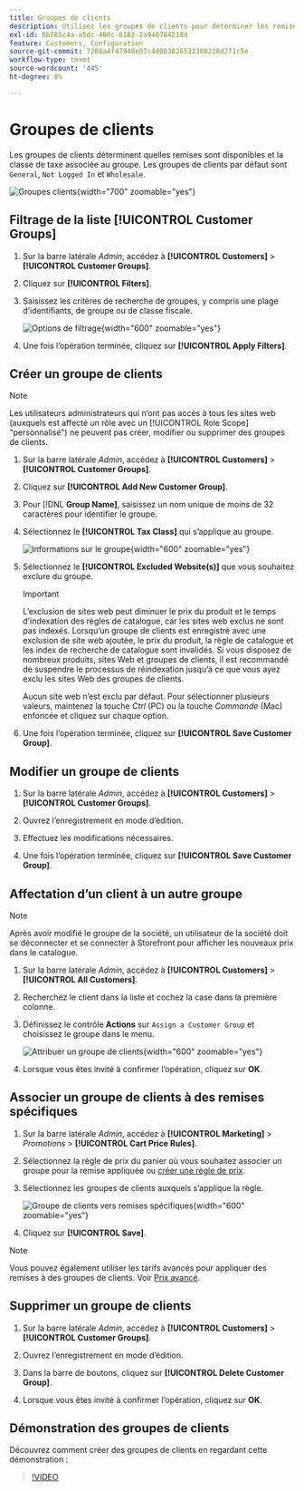 ```yaml
---
title: Groupes de clients
description: Utilisez les groupes de clients pour déterminer les remises disponibles pour les clients affectés à un groupe et la classe de taxe associée au groupe.
exl-id: 6b785c4a-a5dc-480c-8182-2a940784218d
feature: Customers, Configuration
source-git-commit: 7288a4f47940e07c4d083826532308228d271c5e
workflow-type: tm+mt
source-wordcount: '445'
ht-degree: 0%

---
```


# Groupes de clients

Les groupes de clients déterminent quelles remises sont disponibles et la classe de taxe associée au groupe. Les groupes de clients par défaut sont `General`, `Not Logged In` et `Wholesale`.

![Groupes clients](assets/customer-groups.png){width="700" zoomable="yes"}

## Filtrage de la liste [!UICONTROL Customer Groups]

1. Sur la barre latérale _Admin_, accédez à **[!UICONTROL Customers]** > **[!UICONTROL Customer Groups]**.

1. Cliquez sur **[!UICONTROL Filters]**.

1. Saisissez les critères de recherche de groupes, y compris une plage d’identifiants, de groupe ou de classe fiscale.

   ![Options de filtrage](assets/groups-filters.png){width="600" zoomable="yes"}

1. Une fois l’opération terminée, cliquez sur **[!UICONTROL Apply Filters]**.

## Créer un groupe de clients

>[!NOTE]
>
>Les utilisateurs administrateurs qui n’ont pas accès à tous les sites web (auxquels est affecté un rôle avec un [!UICONTROL Role Scope] &quot;personnalisé&quot;) ne peuvent pas créer, modifier ou supprimer des groupes de clients.

1. Sur la barre latérale _Admin_, accédez à **[!UICONTROL Customers]** > **[!UICONTROL Customer Groups]**.

1. Cliquez sur **[!UICONTROL Add New Customer Group]**.

1. Pour [!DNL **Group Name]**, saisissez un nom unique de moins de 32 caractères pour identifier le groupe.

1. Sélectionnez le **[!UICONTROL Tax Class]** qui s’applique au groupe.

   ![Informations sur le groupe](assets/group-information.png){width="600" zoomable="yes"}

1. Sélectionnez le **[!UICONTROL Excluded Website(s)]** que vous souhaitez exclure du groupe.

   >[!IMPORTANT]
   >
   >L’exclusion de sites web peut diminuer le prix du produit et le temps d’indexation des règles de catalogue, car les sites web exclus ne sont pas indexés. Lorsqu’un groupe de clients est enregistré avec une exclusion de site web ajoutée, le prix du produit, la règle de catalogue et les index de recherche de catalogue sont invalidés. Si vous disposez de nombreux produits, sites Web et groupes de clients, il est recommandé de suspendre le processus de réindexation jusqu’à ce que vous ayez exclu les sites Web des groupes de clients.

   Aucun site web n’est exclu par défaut. Pour sélectionner plusieurs valeurs, maintenez la touche _Ctrl_ (PC) ou la touche _Commande_ (Mac) enfoncée et cliquez sur chaque option.

1. Une fois l’opération terminée, cliquez sur **[!UICONTROL Save Customer Group]**.

## Modifier un groupe de clients

1. Sur la barre latérale _Admin_, accédez à **[!UICONTROL Customers]** > **[!UICONTROL Customer Groups]**.

1. Ouvrez l’enregistrement en mode d’édition.

1. Effectuez les modifications nécessaires.

1. Une fois l’opération terminée, cliquez sur **[!UICONTROL Save Customer Group]**.

## Affectation d’un client à un autre groupe

>[!NOTE]
>
>Après avoir modifié le groupe de la société, un utilisateur de la société doit se déconnecter et se connecter à Storefront pour afficher les nouveaux prix dans le catalogue.

1. Sur la barre latérale _Admin_, accédez à **[!UICONTROL Customers]** > **[!UICONTROL All Customers]**.

1. Recherchez le client dans la liste et cochez la case dans la première colonne.

1. Définissez le contrôle **Actions** sur `Assign a Customer Group` et choisissez le groupe dans le menu.

   ![Attribuer un groupe de clients](assets/group-assign.png){width="600" zoomable="yes"}

1. Lorsque vous êtes invité à confirmer l’opération, cliquez sur **OK**.

## Associer un groupe de clients à des remises spécifiques

1. Sur la barre latérale _Admin_, accédez à **[!UICONTROL Marketing]** > _Promotions_ > **[!UICONTROL Cart Price Rules]**.

1. Sélectionnez la règle de prix du panier où vous souhaitez associer un groupe pour la remise appliquée ou [créer une règle de prix](../merchandising-promotions/price-rules-catalog.md).

1. Sélectionnez les groupes de clients auxquels s’applique la règle.

   ![Groupe de clients vers remises spécifiques](assets/group-discount.png){width="600" zoomable="yes"}

1. Cliquez sur **[!UICONTROL Save]**.

>[!NOTE]
>
> Vous pouvez également utiliser les tarifs avancés pour appliquer des remises à des groupes de clients. Voir [Prix avancé](../catalog/product-price-group.md).

## Supprimer un groupe de clients

1. Sur la barre latérale _Admin_, accédez à **[!UICONTROL Customers]** > **[!UICONTROL Customer Groups]**.

1. Ouvrez l’enregistrement en mode d’édition.

1. Dans la barre de boutons, cliquez sur **[!UICONTROL Delete Customer Group]**.

1. Lorsque vous êtes invité à confirmer l’opération, cliquez sur **OK**.

## Démonstration des groupes de clients

Découvrez comment créer des groupes de clients en regardant cette démonstration :

>[!VIDEO](https://video.tv.adobe.com/v/3410169/?quality=12&learn=on&captions=fre_fr)
